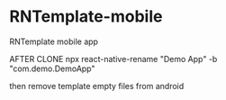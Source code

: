 # RNTemplate-mobile
RNTemplate mobile app

AFTER CLONE
npx react-native-rename "Demo App" -b "com.demo.DemoApp"

then remove template empty files from android

<!-- ##### iOS 
[![Build status](https://build.appcenter.ms/v0.1/apps/3bc80a63-f955-4a2f-9dd3-a24f2cfa06d4/branches/develop/badge)](https://appcenter.ms)
##### Android 
[![Build status](https://build.appcenter.ms/v0.1/apps/fa8d7eae-b7e9-479c-b987-669d7e6700d8/branches/develop/badge)](https://appcenter.ms) -->
